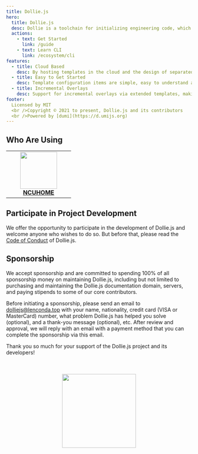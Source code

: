 ```yaml
---
title: Dollie.js
hero:
  title: Dollie.js
  desc: Dollie is a toolchain for initializing engineering code, which helps you build mature engineering solutions.
  actions:
    - text: Get Started
      link: /guide
    - text: Learn CLI
      link: /ecosystem/cli
features:
  - title: Cloud Based
    desc: By hosting templates in the cloud and the design of separated templates and generators, the flexibility of upgrading and iterating templates is greatly enhanced
  - title: Easy to Get Started
    desc: Template configuration items are simple, easy to understand and take a short learning time to get started; write little or no code can create scaffolding quickly
  - title: Incremental Overlays
    desc: Support for incremental overlays via extended templates, making customization and selection of template technology stack easier and faster
footer:
  Licensed by MIT
  <br />Copyright © 2021 to present, Dollie.js and its contributors
  <br />Powered by [dumi](https://d.umijs.org)
---
```


## Who Are Using

<table>
  <tr>
    <td width="160" align="center">
      <a target="_blank" href="https://team.ncuos.com">
        <img width="100" src="https://lenconda.top/18623963.png" />
        <br />
        <strong>NCUHOME</strong>
      </a>
    </td>
</table>

## Participate in Project Development

We offer the opportunity to participate in the development of Dollie.js and welcome anyone who wishes to do so. But before that, please read the [Code of Conduct](https://github.com/dolliejs/dollie/blob/master/CODE_OF_CONDUCT.md) of Dollie.js.

## Sponsorship

We accept sponsorship and are committed to spending 100% of all sponsorship money on maintaining Dollie.js, including but not limited to purchasing and maintaining the Dollie.js documentation domain, servers, and paying stipends to some of our core contributors.

Before initiating a sponsorship, please send an email to dolliejs@lenconda.top with your name, nationality, credit card (VISA or MasterCard) number, what problem Dollie.js has helped you solve (optional), and a thank-you message (optional), etc. After review and approval, we will reply with an email with a payment method that you can complete the sponsorship via this email.

Thank you so much for your support of the Dollie.js project and its developers!

<img
  width="200"
  style="display: block; margin: 50px auto;"
  src="//cdn.jsdelivr.net/gh/dolliejs/dollie@master/artworks/banner_horizontal.svg"
/>
